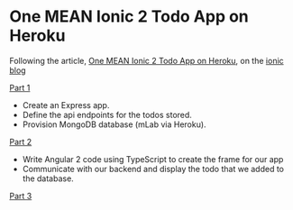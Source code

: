 # One MEAN Ionic 2 Todo App on Heroku

Following the article, [One MEAN Ionic 2 Todo App on Heroku](http://blog.ionic.io/one-mean-ionic-2-todo-app-on-heroku-part-1/), on the [ionic blog](http://blog.ionic.io)

[Part 1](http://blog.ionic.io/one-mean-ionic-2-todo-app-on-heroku-part-1/)
- Create an Express app.
- Define the api endpoints for the todos stored.
- Provision MongoDB database (mLab via Heroku).

[Part 2](http://blog.ionic.io/one-mean-ionic-2-todo-app-on-heroku-part-2/)
- Write Angular 2 code using TypeScript to create the frame for our app
- Communicate with our backend and display the todo that we added to the database.


[Part 3](http://blog.ionic.io/one-mean-ionic-2-todo-app-on-heroku-part-3/)

